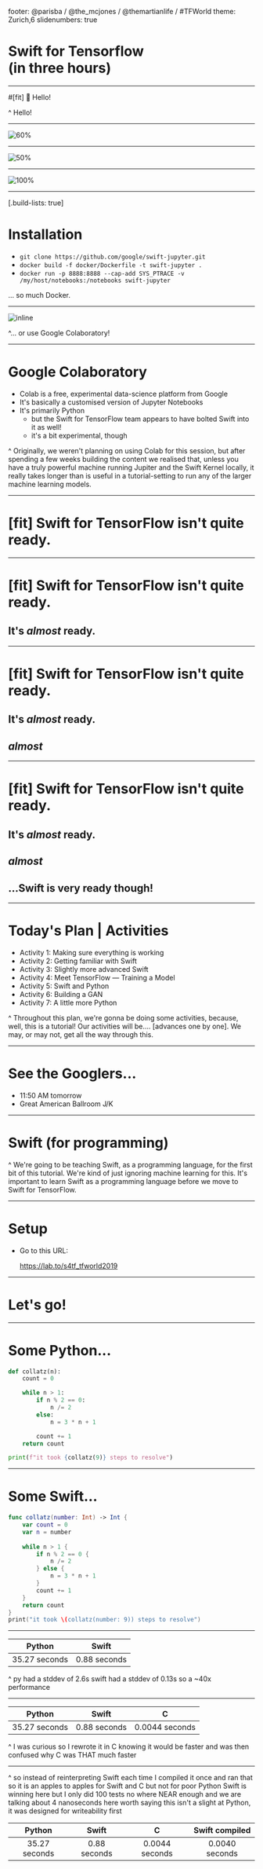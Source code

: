 footer: @parisba / @the_mcjones / @themartianlife / #TFWorld
theme: Zurich,6
slidenumbers: true

# Swift for Tensorflow<br>(in three hours)

---

#[fit] 👋 Hello!

^ Hello!

---

![60%](presentation_images/team.png)

---

![50%](presentation_images/tasmania.png)

---

![100%](presentation_images/books.png)


---

[.build-lists: true]

# **Installation**

- `git clone https://github.com/google/swift-jupyter.git`
- `docker build -f docker/Dockerfile -t swift-jupyter .`
- `docker run -p 8888:8888 --cap-add SYS_PTRACE -v /my/host/notebooks:/notebooks swift-jupyter`

... so much Docker.

---

![inline](presentation_images/docker.jpg)

^... or use Google Colaboratory!

---

# Google Colaboratory
 
- Colab is a free, experimental data-science platform from Google
- It's basically a customised version of Jupyter Notebooks
- It's primarily Python
  - but the Swift for TensorFlow team appears to have bolted Swift into it as well!
  - it's a bit experimental, though
  
^ Originally, we weren't planning on using Colab for this session, but after spending a few weeks building the content we realised that, unless you have a truly powerful machine running Jupiter and the Swift Kernel locally, it really takes longer than is useful in a tutorial-setting to run any of the larger machine learning models. 

---

# [fit] Swift for TensorFlow isn't quite ready.

---

# [fit] Swift for TensorFlow isn't quite ready.
## It's _almost_ ready.

---

# [fit] Swift for TensorFlow isn't quite ready.
## It's _almost_ ready.
## _**almost**_

---

# [fit] Swift for TensorFlow isn't quite ready.
## It's _almost_ ready.
## _**almost**_
## ...Swift is **very** ready though!

---

# Today's Plan | **Activities**

* Activity 1: Making sure everything is working
* Activity 2: Getting familiar with Swift
* Activity 3: Slightly more advanced Swift
* Activity 4: Meet TensorFlow — Training a Model
* Activity 5: Swift and Python
* Activity 6: Building a GAN
* Activity 7: A little more Python

^ Throughout this plan, we're gonna be doing some activities, because, well, this is a tutorial! Our activities will be.... [advances one by one]. We may, or may not, get all the way through this.

---

# See the Googlers...

- 11:50 AM tomorrow
- Great American Ballroom J/K

---

# **Swift (for programming)**

^ We're going to be teaching Swift, as a programming language, for the first bit of this tutorial. We're kind of just ignoring machine learning for this. It's important to learn Swift as a programming language before we move to Swift for TensorFlow.

---

# Setup

- Go to this URL:

    https://lab.to/s4tf_tfworld2019

---

# Let's go!

---


# Some Python...

```python
def collatz(n):
    count = 0

    while n > 1:
        if n % 2 == 0:
            n /= 2
        else:
            n = 3 * n + 1

        count += 1
    return count

print(f"it took {collatz(9)} steps to resolve")
```

---

# Some Swift...

```swift
func collatz(number: Int) -> Int {
    var count = 0
    var n = number
    
    while n > 1 {
        if n % 2 == 0 {
            n /= 2
        } else {
            n = 3 * n + 1
        }
        count += 1
    }
    return count
}
print("it took \(collatz(number: 9)) steps to resolve")
```

---

|Python|Swift|
|:---:|:---:|
|35.27 seconds|0.88 seconds|

^ py had a stddev of 2.6s
swift had a stddev of 0.13s
so a ~40x performance

---

|Python|Swift|C|
|:---:|:---:|:---:|
|35.27 seconds|0.88 seconds|0.0044 seconds|

^ I was curious so I rewrote it in C
knowing it would be faster
and was then confused why C was THAT much faster

---

^ so instead of reinterpreting Swift each time I compiled it once and ran that
so it is an apples to apples for Swift and C but not for poor Python
Swift is winning here but I only did 100 tests no where NEAR enough and we are talking about 4 nanoseconds here
worth saying this isn't a slight at Python, it was designed for writeability first

|Python|Swift|C|Swift compiled|
|:---:|:---:|:---:|:---:|
|35.27 seconds|0.88 seconds|0.0044 seconds|0.0040 seconds|



<!-- 
[.code-highlight: all]
[.code-highlight: 1]
[.code-highlight: 3,13]
[.code-highlight: 4-7]
[.code-highlight: 9-12]
[.code-highlight: 14]
[.code-highlight: 15]
[.code-highlight: 16]
[.code-highlight: 16-17]

```swift
import TensorFlow

struct MLPClassifier {
    var w1 = Tensor<Float>(repeating: 0.1, shape: [2, 4])
    var w2 = Tensor<Float>(shape: [4, 1], scalars: [0.4, -0.5, -0.5, 0.4])
    var b1 = Tensor<Float>([0.2, -0.3, -0.3, 0.2])
    var b2 = Tensor<Float>([[0.4]])

    func prediction(for x: Tensor<Float>) -> Tensor<Float> {
        let o1 = tanh(matmul(x, w1) + b1)
        return tanh(matmul(o1, w2) + b2)
    }
}
let input = Tensor<Float>([[0.2, 0.8]])
let classifier = MLPClassifier()
let prediction = classifier.prediction(for: input)
print(prediction)
``` -->

<!-- Specifically, this tutorial will:

begin with a Swift programming tutorial, covering how to use Swift, as a programming language (we’ll use both Apple’s playgrounds, if you have a macOS device, as well as Jupyter notebooks)

move to a Swift for TensorFlow tutorial, exploring fundamental machine learning problem solving using TensorFlow and Swift

explore and demonstrate common use cases for TensorFlow, using Swift

demonstrate the use of numpy, the ubiquitous Python library, from Swift, to perform common and useful data science operations, and 
integrate the results with Swift for TensorFlow

conclude be bringing all the components together: Swift programming (in a notebook), showcasing common ML problem-solving processes using Swift for TensorFlow, and integrating Python libraries as needed in a pragmatic manner -->
